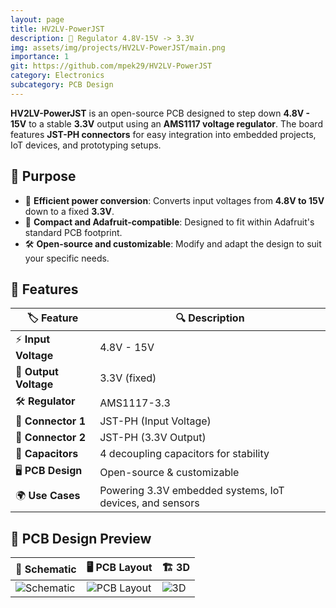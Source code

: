 ```yaml
---
layout: page
title: HV2LV-PowerJST
description: 🔋 Regulator 4.8V-15V -> 3.3V
img: assets/img/projects/HV2LV-PowerJST/main.png
importance: 1
git: https://github.com/mpek29/HV2LV-PowerJST
category: Electronics
subcategory: PCB Design
---
```





**HV2LV-PowerJST** is an open-source PCB designed to step down **4.8V - 15V** to a stable **3.3V** output using an **AMS1117 voltage regulator**. The board features **JST-PH connectors** for easy integration into embedded projects, IoT devices, and prototyping setups.  

## 🎯 Purpose

- 🔌 **Efficient power conversion**: Converts input voltages from **4.8V to 15V** down to a fixed **3.3V**. 
- 📏 **Compact and Adafruit-compatible**: Designed to fit within Adafruit's standard PCB footprint.
- 🛠️ **Open-source and customizable**: Modify and adapt the design to suit your specific needs.

## 📝 Features

| 🏷️ Feature        | 🔍 Description |
|----------------|-------------|
| ⚡ **Input Voltage** | 4.8V - 15V |
| 🔋 **Output Voltage** | 3.3V (fixed) |
| 🛠️ **Regulator** | AMS1117-3.3 |
| 🔌 **Connector 1** | JST-PH (Input Voltage) |
| 🔌 **Connector 2** | JST-PH (3.3V Output) |
| 🔧 **Capacitors** | 4 decoupling capacitors for stability |
| 🖥️ **PCB Design** | Open-source & customizable |
| 🌍 **Use Cases** | Powering 3.3V embedded systems, IoT devices, and sensors |


## 📐 PCB Design Preview

| 📜 Schematic | 🖥️ PCB Layout | 🏗️ 3D |
|-----------|-----------|-----------|
| ![Schematic](assets/img/schematic.png) | ![PCB Layout](assets/img/pcb_layout.png) | ![3D](assets/img/3d.png) |

